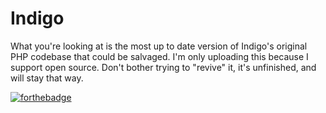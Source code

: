 # **Indigo**

What you're looking at is the most up to date version of Indigo's original PHP codebase that could be salvaged. I'm only uploading this because I support open source. Don't bother trying to "revive" it, it's unfinished, and will stay that way.

[![forthebadge](https://forthebadge.com/images/badges/you-didnt-ask-for-this.svg)](https://forthebadge.com)
